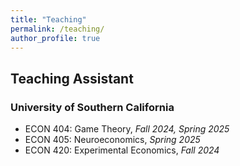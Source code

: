 ```yaml
---
title: "Teaching"
permalink: /teaching/
author_profile: true
---
```


## Teaching Assistant
### University of Southern California 
* ECON 404: Game Theory, _Fall 2024, Spring 2025_
* ECON 405: Neuroeconomics, _Spring 2025_
* ECON 420: Experimental Economics, _Fall 2024_
